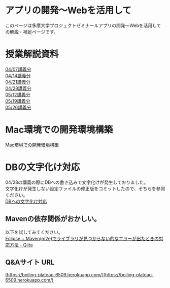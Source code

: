 # アプリの開発〜Webを活用して
このページは多摩大学プロジェクトゼミナールアプリの開発〜Webを活用しての解説・補足ページです。


#  授業解説資料

[04/07講義分](./01.md)  
[04/14講義分](./02.md)  
[04/21講義分](./03.md)  
[04/28講義分](./04.md)  
[05/12講義分](./05.md)  
[05/19講義分](./06.md)  
[05/26講義分](./07.md)  

# Mac環境での開発環境構築
[Mac環境での開発環境構築](./MacSoftwareInstall.md)  

# DBの文字化け対応
04/28の講義の際にDBへの書き込みで文字化けが発生しておりました。  
文字化けが発生しない設定ファイルの修正版をコミットしたので、そちらを参照ください。  
[DBへの文字化け対応](https://github.com/kajiwara22/AppDevelopUseOfWeb/commit/da4dbb179df8cd2d179a2df3363984e84abc9847)

## Mavenの依存関係がおかしい。
以下を試してみてください。  
[Eclipse + Maven(m2e)でライブラリが見つからない的なエラーが出たときの対応方法 - Qiita](http://qiita.com/taoyag/items/8b29c819e8430bca1c6b)

## Q&Aサイト URL

[https://boiling-plateau-6509.herokuapp.com/](https://boiling-plateau-6509.herokuapp.com/)
